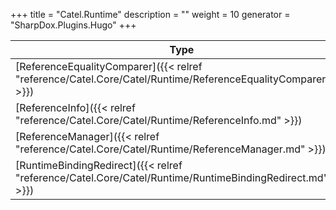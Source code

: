 

+++
title = "Catel.Runtime" 
description = ""
weight = 10
generator = "SharpDox.Plugins.Hugo"
+++

Type|Description
---|---
[ReferenceEqualityComparer]({{< relref "reference/Catel.Core/Catel/Runtime/ReferenceEqualityComparer.md" >}})| 
[ReferenceInfo]({{< relref "reference/Catel.Core/Catel/Runtime/ReferenceInfo.md" >}})| 
[ReferenceManager]({{< relref "reference/Catel.Core/Catel/Runtime/ReferenceManager.md" >}})| 
[RuntimeBindingRedirect]({{< relref "reference/Catel.Core/Catel/Runtime/RuntimeBindingRedirect.md" >}})| 

